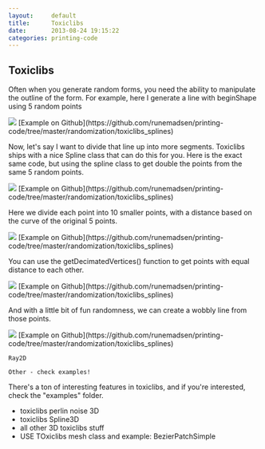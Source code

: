 ```yaml
---
layout:     default
title:      Toxiclibs
date:       2013-08-24 19:15:22
categories: printing-code
---
```


Toxiclibs
---------

Often when you generate random forms, you need the ability to manipulate the outline of the form. For example, here I generate a line with beginShape using 5 random points

<img src="{{ site.imageproxy_url }}/toxiclibs_splines_1-2fbb9c654b1d7c954b18263f149c3ee3.jpg"  />
[Example on Github](https://github.com/runemadsen/printing-code/tree/master/randomization/toxiclibs_splines)

Now, let's say I want to divide that line up into more segments. Toxiclibs ships with a nice Spline class that can do this for you. Here is the exact same code, but using the spline class to get double the points from the same 5 random points.

<img src="{{ site.imageproxy_url }}/toxiclibs_splines_2-f6eaf273ef3a7a01858c257820c65961.jpg"  />
[Example on Github](https://github.com/runemadsen/printing-code/tree/master/randomization/toxiclibs_splines)

Here we divide each point into 10 smaller points, with a distance based on the curve of the original 5 points.

<img src="{{ site.imageproxy_url }}/toxiclibs_splines_3-cf23442ea6945096d744b0b0a30f854e.jpg"  />
[Example on Github](https://github.com/runemadsen/printing-code/tree/master/randomization/toxiclibs_splines)

You can use the getDecimatedVertices() function to get points with equal distance to each other.

<img src="{{ site.imageproxy_url }}/toxiclibs_splines_4-bae143d4541580f6ea0b50c748bc1d52.jpg"  />
[Example on Github](https://github.com/runemadsen/printing-code/tree/master/randomization/toxiclibs_splines)

And with a little bit of fun randomness, we can create a wobbly line from those points.

<img src="{{ site.imageproxy_url }}/toxiclibs_splines_5-f629d64f1aaf9723b28ee749296678d4.jpg"  />
[Example on Github](https://github.com/runemadsen/printing-code/tree/master/randomization/toxiclibs_splines)

	Ray2D

	Other - check examples!

There's a ton of interesting features in toxiclibs, and if you're interested, check the "examples" folder.

* toxiclibs perlin noise 3D
* toxiclibs Spline3D
* all other 3D toxiclibs stuff
* USE TOxiclibs mesh class and example: BezierPatchSimple